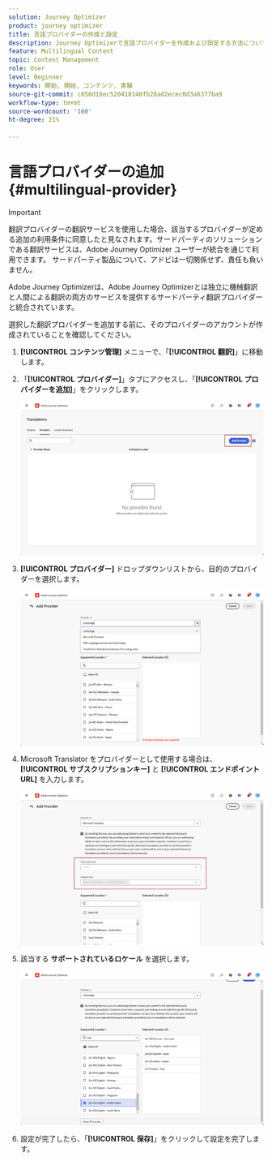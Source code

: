```yaml
---
solution: Journey Optimizer
product: journey optimizer
title: 言語プロバイダーの作成と設定
description: Journey Optimizerで言語プロバイダーを作成および設定する方法について説明します
feature: Multilingual Content
topic: Content Management
role: User
level: Beginner
keywords: 開始, 開始, コンテンツ, 実験
source-git-commit: c858d16ec520418148fb28ad2ecec0d3a6377ba9
workflow-type: tm+mt
source-wordcount: '160'
ht-degree: 21%

---
```


# 言語プロバイダーの追加 {#multilingual-provider}

>[!IMPORTANT]
>
> 翻訳プロバイダーの翻訳サービスを使用した場合、該当するプロバイダーが定める追加の利用条件に同意したと見なされます。サードパーティのソリューションである翻訳サービスは、Adobe Journey Optimizer ユーザーが統合を通じて利用できます。 サードパーティ製品について、アドビは一切関係せず、責任も負いません。

Adobe Journey Optimizerは、Adobe Journey Optimizerとは独立に機械翻訳と人間による翻訳の両方のサービスを提供するサードパーティ翻訳プロバイダーと統合されています。

選択した翻訳プロバイダーを追加する前に、そのプロバイダーのアカウントが作成されていることを確認してください。

1. **[!UICONTROL コンテンツ管理]** メニューで、「**[!UICONTROL 翻訳]**」に移動します。

1. 「**[!UICONTROL プロバイダー]**」タブにアクセスし、「**[!UICONTROL プロバイダーを追加]**」をクリックします。

   ![](assets/provider_1.png)

1. **[!UICONTROL プロバイダー]** ドロップダウンリストから、目的のプロバイダーを選択します。

   ![](assets/provider_2.png)

1. Microsoft Translator をプロバイダーとして使用する場合は、**[!UICONTROL サブスクリプションキー]** と **[!UICONTROL エンドポイント URL]** を入力します。

   ![](assets/provider_3.png)

1. 該当する **サポートされているロケール** を選択します。

   ![](assets/provider_4.png)

1. 設定が完了したら、「**[!UICONTROL 保存]**」をクリックして設定を完了します。

